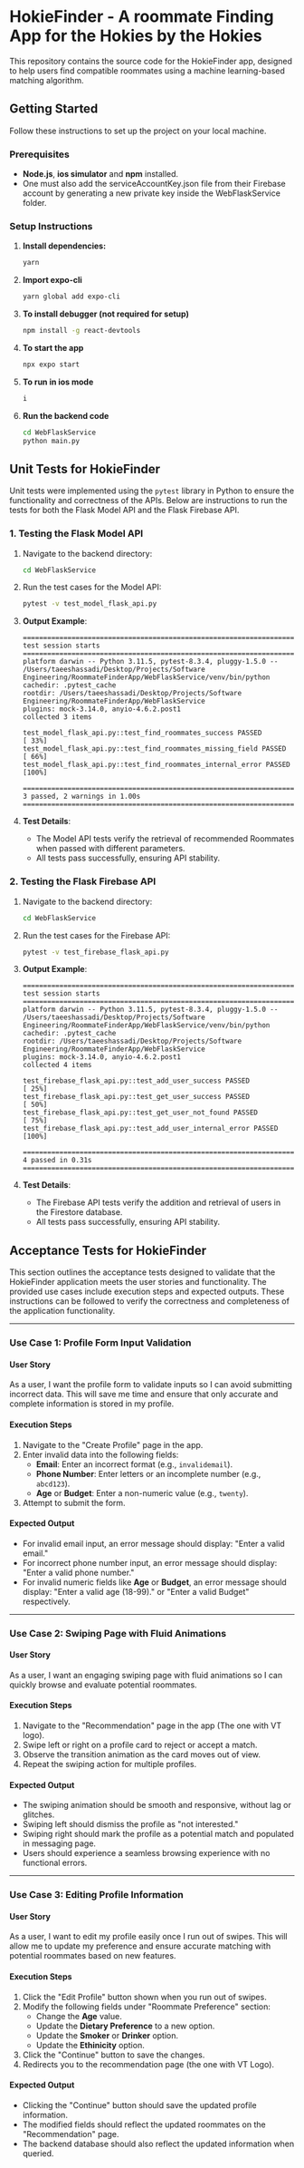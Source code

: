 # HokieFinder - A roommate Finding App for the Hokies by the Hokies

This repository contains the source code for the HokieFinder app, designed to help users find compatible roommates using a machine learning-based matching algorithm.

## Getting Started

Follow these instructions to set up the project on your local machine.

### Prerequisites

- **Node.js**, **ios simulator** and **npm** installed.
- One must also add the serviceAccountKey.json file from their Firebase account by generating a new private key inside the WebFlaskService folder.

### Setup Instructions

1. **Install dependencies:**

   ```bash
   yarn

   ```

2. **Import expo-cli**

   ```bash
   yarn global add expo-cli

   ```

3. **To install debugger (not required for setup)**

   ```bash
   npm install -g react-devtools

   ```

4. **To start the app**
   ```bash
   npx expo start
   ```
5. **To run in ios mode**
   ```bash
   i
   ```
6. **Run the backend code**
   ```bash
   cd WebFlaskService
   python main.py
   ```




## Unit Tests for HokieFinder

Unit tests were implemented using the `pytest` library in Python to ensure the functionality and correctness of the APIs. Below are instructions to run the tests for both the Flask Model API and the Flask Firebase API.

### 1. Testing the Flask Model API

1. Navigate to the backend directory:

   ```bash
   cd WebFlaskService
   ```

2. Run the test cases for the Model API:

   ```bash
   pytest -v test_model_flask_api.py
   ```

3. **Output Example**:

   ```plaintext
   ====================================================================== test session starts =======================================================================
   platform darwin -- Python 3.11.5, pytest-8.3.4, pluggy-1.5.0 -- /Users/taeeshassadi/Desktop/Projects/Software Engineering/RoommateFinderApp/WebFlaskService/venv/bin/python
   cachedir: .pytest_cache
   rootdir: /Users/taeeshassadi/Desktop/Projects/Software Engineering/RoommateFinderApp/WebFlaskService
   plugins: mock-3.14.0, anyio-4.6.2.post1
   collected 3 items                                                                                                                                                

   test_model_flask_api.py::test_find_roommates_success PASSED                                                                                                [ 33%]
   test_model_flask_api.py::test_find_roommates_missing_field PASSED                                                                                          [ 66%]
   test_model_flask_api.py::test_find_roommates_internal_error PASSED                                                                                         [100%]

   ======================================================================== 3 passed, 2 warnings in 1.00s ========================================================================
   ```

4. **Test Details**:
   - The Model API tests verify the retrieval of recommended Roommates when passed with different parameters.
   - All tests pass successfully, ensuring API stability.

### 2. Testing the Flask Firebase API

1. Navigate to the backend directory:

   ```bash
   cd WebFlaskService
   ```

2. Run the test cases for the Firebase API:

   ```bash
   pytest -v test_firebase_flask_api.py
   ```

3. **Output Example**:

   ```plaintext
   ====================================================================== test session starts =======================================================================
   platform darwin -- Python 3.11.5, pytest-8.3.4, pluggy-1.5.0 -- /Users/taeeshassadi/Desktop/Projects/Software Engineering/RoommateFinderApp/WebFlaskService/venv/bin/python
   cachedir: .pytest_cache
   rootdir: /Users/taeeshassadi/Desktop/Projects/Software Engineering/RoommateFinderApp/WebFlaskService
   plugins: mock-3.14.0, anyio-4.6.2.post1
   collected 4 items                                                                                                                                                

   test_firebase_flask_api.py::test_add_user_success PASSED                                                                                                   [ 25%]
   test_firebase_flask_api.py::test_get_user_success PASSED                                                                                                   [ 50%]
   test_firebase_flask_api.py::test_get_user_not_found PASSED                                                                                                 [ 75%]
   test_firebase_flask_api.py::test_add_user_internal_error PASSED                                                                                            [100%]

   ======================================================================== 4 passed in 0.31s ========================================================================
   ```

4. **Test Details**:
   - The Firebase API tests verify the addition and retrieval of users in the Firestore database.
   - All tests pass successfully, ensuring API stability.


## Acceptance Tests for HokieFinder

This section outlines the acceptance tests designed to validate that the HokieFinder application meets the user stories and functionality. The provided use cases include execution steps and expected outputs. These instructions can be followed to verify the correctness and completeness of the application functionality.

---

### Use Case 1: Profile Form Input Validation

#### User Story
As a user, I want the profile form to validate inputs so I can avoid submitting incorrect data. This will save me time and ensure that only accurate and complete information is stored in my profile.

#### Execution Steps
1. Navigate to the "Create Profile" page in the app.
2. Enter invalid data into the following fields:
   - **Email**: Enter an incorrect format (e.g., `invalidemail`).
   - **Phone Number**: Enter letters or an incomplete number (e.g., `abcd123`).
   - **Age** or **Budget**: Enter a non-numeric value (e.g., `twenty`).
3. Attempt to submit the form.

#### Expected Output
- For invalid email input, an error message should display: "Enter a valid email."
- For incorrect phone number input, an error message should display: "Enter a valid phone number."
- For invalid numeric fields like **Age** or **Budget**, an error message should display: "Enter a valid age (18-99)." or "Enter a valid Budget" respectively.

---

### Use Case 2: Swiping Page with Fluid Animations

#### User Story
As a user, I want an engaging swiping page with fluid animations so I can quickly browse and evaluate potential roommates.

#### Execution Steps
1. Navigate to the "Recommendation" page in the app (The one with VT logo).
2. Swipe left or right on a profile card to reject or accept a match.
3. Observe the transition animation as the card moves out of view.
4. Repeat the swiping action for multiple profiles.

#### Expected Output
- The swiping animation should be smooth and responsive, without lag or glitches.
- Swiping left should dismiss the profile as "not interested."
- Swiping right should mark the profile as a potential match and populated in messaging page.
- Users should experience a seamless browsing experience with no functional errors.

---

### Use Case 3: Editing Profile Information

#### User Story
As a user, I want to edit my profile easily once I run out of swipes. This will allow me to update my preference and ensure accurate matching with potential roommates based on new features.

#### Execution Steps
1. Click the "Edit Profile" button shown when you run out of swipes.
2. Modify the following fields under "Roommate Preference" section:
   - Change the **Age** value.
   - Update the **Dietary Preference** to a new option.
   - Update the **Smoker** or **Drinker** option.
   - Update the **Ethinicity** option.
3. Click the "Continue" button to save the changes.
4. Redirects you to the recommendation page (the one with VT Logo).

#### Expected Output
- Clicking the "Continue" button should save the updated profile information.
- The modified fields should reflect the updated roommates on the "Recommendation" page.
- The backend database should also reflect the updated information when queried.

